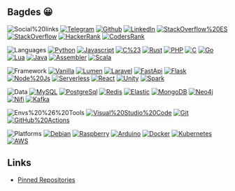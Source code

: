 ## Bagdes 😀

![Social%20links](https://img.shields.io/static/v1?message=Social%20links&color=24292E&label=)
[![Telegram](https://img.shields.io/static/v1?message=@uselessscat&color=2CA5E0&label=Telegram&labelColor=24292E&logo=telegram)](https://www.t.me/uselessscat)
[![Github](https://img.shields.io/static/v1?message=uselessscat&color=181717&label=Github&labelColor=24292E&logo=github)](https://github.com/uselessscat)
[![LinkedIn](https://img.shields.io/static/v1?message=ariecb&color=0077B5&label=LinkedIn&labelColor=24292E&logo=linkedin&logoColor=0077B5)](https://www.linkedin.com/in/ariecb/)
[![StackOverflow%20ES](https://img.shields.io/static/v1?message=uselessscat&color=FE7A16&label=StackOverflow%20ES&labelColor=24292E&logo=stackoverflow&logoColor=FE7A16)](https://es.stackoverflow.com/users/4617/uselessscat)
[![StackOverflow](https://img.shields.io/static/v1?message=uselessscat&color=FE7A16&label=StackOverflow&labelColor=24292E&logo=stackoverflow&logoColor=FE7A16)](https://stackoverflow.com/users/6658955/uselessscat)
[![HackerRank](https://img.shields.io/static/v1?message=UselesssCat&color=2EC866&label=HackerRank&labelColor=24292E&logo=hackerrank&logoColor=2EC866)](https://www.hackerrank.com/UselesssCat)
[![CodersRank](https://img.shields.io/static/v1?message=uselessscat&color=67A4AC&label=CodersRank&labelColor=24292E&logo=codersrank&logoColor=67A4AC)](https://profile.codersrank.io/user/uselessscat/)

![Languages](https://img.shields.io/static/v1?message=Languages&color=24292E&label=)
[![Python](https://img.shields.io/static/v1?message=5%20Repos&color=3776AB&label=Python&labelColor=24292E&logo=python&logoColor=3776AB)](https://github.com/search?q&#x3D;user:uselessscat%20topic:python)
[![Javascript](https://img.shields.io/static/v1?message=3%20Repos&color=F7DF1E&label=Javascript&labelColor=24292E&logo=javascript&logoColor=F7DF1E)](https://github.com/search?q&#x3D;user:uselessscat%20topic:javascript)
[![C%23](https://img.shields.io/static/v1?message=3%20Repos&color=239120&label=C%23&labelColor=24292E&logo=c-sharp&logoColor=FFF)](https://github.com/search?q&#x3D;user:uselessscat%20topic:csharp)
[![Rust](https://img.shields.io/static/v1?message=1%20Repos&color=111&label=Rust&labelColor=24292E&logo=rust&logoColor=FFF)](https://github.com/search?q&#x3D;user:uselessscat%20topic:rust)
[![PHP](https://img.shields.io/static/v1?message=2%20Repos&color=777BB4&label=PHP&labelColor=24292E&logo=php&logoColor=777BB4)](https://github.com/search?q&#x3D;user:uselessscat%20topic:php)
[![C](https://img.shields.io/static/v1?message=1%20Repos&color=A8B9CC&label=C&labelColor=24292E&logo=c&logoColor=A8B9CC)](https://github.com/search?q&#x3D;user:uselessscat%20topic:c)
[![Go](https://img.shields.io/static/v1?message=1%20Repos&color=00ADD8&label=Go&labelColor=24292E&logo=go&logoColor=00ADD8)](https://github.com/search?q&#x3D;user:uselessscat%20topic:go)
[![Lua](https://img.shields.io/static/v1?message=1%20Repos&color=2C2D72&label=Lua&labelColor=24292E&logo=lua&logoColor=FFF)](https://github.com/search?q&#x3D;user:uselessscat%20topic:lua)
[![Java](https://img.shields.io/static/v1?message=1%20Repos&color=007396&label=Java&labelColor=24292E&logo=java&logoColor=FFF)](https://github.com/search?q&#x3D;user:uselessscat%20topic:java)
[![Assembler](https://img.shields.io/static/v1?message=1%20Repos&color=777&label=Assembler&labelColor=24292E&logoColor=777)](https://github.com/search?q&#x3D;user:uselessscat%20topic:assembler)
[![Scala](https://img.shields.io/static/v1?message=2%20Repos&color=DC322F&label=Scala&labelColor=24292E&logo=scala&logoColor=DC322F)](https://github.com/search?q&#x3D;user:uselessscat%20topic:scala)

![Framework](https://img.shields.io/static/v1?message=Framework&color=24292E&label=)
[![Vanilla](https://img.shields.io/static/v1?message=7%20Repos&color=green&label=Vanilla&labelColor=24292E)](https://github.com/search?q&#x3D;user:uselessscat%20topic:vanilla)
[![Lumen](https://img.shields.io/static/v1?message=1%20Repos&color=E74430&label=Lumen&labelColor=24292E&logo=lumen)](https://github.com/search?q&#x3D;user:uselessscat%20topic:lumen)
[![Laravel](https://img.shields.io/static/v1?message=1%20Repos&color=FF2D20&label=Laravel&labelColor=24292E&logo=laravel)](https://github.com/search?q&#x3D;user:uselessscat%20topic:laravel)
[![FastApi](https://img.shields.io/static/v1?message=1%20Repos&color=009688&label=FastApi&labelColor=24292E&logo=fastapi)](https://github.com/search?q&#x3D;user:uselessscat%20topic:fastapi)
[![Flask](https://img.shields.io/static/v1?message=1%20Repos&color=111&label=Flask&labelColor=24292E&logo=flask)](https://github.com/search?q&#x3D;user:uselessscat%20topic:flask)
[![Node%20Js](https://img.shields.io/static/v1?message=3%20Repos&color=339933&label=Node%20Js&labelColor=24292E&logo=node.js)](https://github.com/search?q&#x3D;user:uselessscat%20topic:nodejs)
[![Serverless](https://img.shields.io/static/v1?message=1%20Repos&color=FD5750&label=Serverless&labelColor=24292E&logo=serverless)](https://github.com/search?q&#x3D;user:uselessscat%20topic:serverless)
[![React](https://img.shields.io/static/v1?message=1%20Repos&color=61DAFB&label=React&labelColor=24292E&logo=react)](https://github.com/search?q&#x3D;user:uselessscat%20topic:react)
[![Unity](https://img.shields.io/static/v1?message=3%20Repos&color=111&label=Unity&labelColor=24292E&logo=unity)](https://github.com/search?q&#x3D;user:uselessscat%20topic:unity)
[![Spark](https://img.shields.io/static/v1?message=1%20Repos&color=DB5925&label=Spark&labelColor=24292E)](https://github.com/search?q&#x3D;user:uselessscat%20topic:spark)

![Data](https://img.shields.io/static/v1?message=Data&color=24292E&label=)
[![MySQL](https://img.shields.io/static/v1?message=1%20Repos&color=4479A1&label=MySQL&labelColor=24292E&logo=mysql)](https://github.com/search?q&#x3D;user:uselessscat%20topic:mysql)
[![PostgreSql](https://img.shields.io/static/v1?message=2%20Repos&color=336791&label=PostgreSql&labelColor=24292E&logo=postgresql&logoColor=336791)](https://github.com/search?q&#x3D;user:uselessscat%20topic:postgresql)
[![Redis](https://img.shields.io/static/v1?message=1%20Repos&color=DC382D&label=Redis&labelColor=24292E&logo=redis)](https://github.com/search?q&#x3D;user:uselessscat%20topic:redis)
[![Elastic](https://img.shields.io/static/v1?message=0%20Repos&color=005571&label=Elastic&labelColor=24292E&logo=elasticsearch)](https://github.com/search?q&#x3D;user:uselessscat%20topic:elasticsearch)
[![MongoDB](https://img.shields.io/static/v1?message=0%20Repos&color=47A248&label=MongoDB&labelColor=24292E&logo=mongodb)](https://github.com/search?q&#x3D;user:uselessscat%20topic:mongodb)
[![Neo4j](https://img.shields.io/static/v1?message=0%20Repos&color=008CC1&label=Neo4j&labelColor=24292E&logo=neo4j)](https://github.com/search?q&#x3D;user:uselessscat%20topic:neo4j)
[![Nifi](https://img.shields.io/static/v1?message=1%20Repos&color=728e9b&label=Nifi&labelColor=24292E)](https://github.com/search?q&#x3D;user:uselessscat%20topic:nifi)
[![Kafka](https://img.shields.io/static/v1?message=1%20Repos&color=111&label=Kafka&labelColor=24292E&logo=apache-kafka)](https://github.com/search?q&#x3D;user:uselessscat%20topic:kafka)

![Envs%20%26%20Tools](https://img.shields.io/static/v1?message=Envs%20%26%20Tools&color=24292E&label=)
[![Visual%20Studio%20Code](https://img.shields.io/static/v1?message=3%20Repos&color=007ACC&label=Visual%20Studio%20Code&labelColor=24292E&logo=visual-studio-code&logoColor=007ACC)](https://github.com/search?q&#x3D;user:uselessscat%20topic:vscode)
[![Git](https://img.shields.io/static/v1?message=0%20Repos&color=F05032&label=Git&labelColor=24292E&logo=git)](https://github.com/search?q&#x3D;user:uselessscat)
[![GitHub%20Actions](https://img.shields.io/static/v1?message=1%20Repos&color=2088FF&label=GitHub%20Actions&labelColor=24292E&logo=github-actions)](https://github.com/search?q&#x3D;user:uselessscat%20topic:githubactions)

![Platforms](https://img.shields.io/static/v1?message=Platforms&color=24292E&label=)
[![Debian](https://img.shields.io/static/v1?message=0%20Repos&color=A81D33&label=Debian&labelColor=24292E&logo=debian&logoColor=A81D33)](https://github.com/search?q&#x3D;user:uselessscat%20topic:debian)
[![Raspberry](https://img.shields.io/static/v1?message=0%20Repos&color=C51A4A&label=Raspberry&labelColor=24292E&logo=raspberry-pi&logoColor=C51A4A)](https://github.com/search?q&#x3D;user:uselessscat%20topic:raspberrypi)
[![Arduino](https://img.shields.io/static/v1?message=0%20Repos&color=00979D&label=Arduino&labelColor=24292E&logo=arduino)](https://github.com/search?q&#x3D;user:uselessscat%20topic:arduino)
[![Docker](https://img.shields.io/static/v1?message=4%20Repos&color=2496ED&label=Docker&labelColor=24292E&logo=docker)](https://github.com/search?q&#x3D;user:uselessscat%20topic:docker)
[![Kubernetes](https://img.shields.io/static/v1?message=0%20Repos&color=326CE5&label=Kubernetes&labelColor=24292E&logo=kubernetes)](https://github.com/search?q&#x3D;user:uselessscat%20topic:kubernetes)
[![AWS](https://img.shields.io/static/v1?message=1%20Repos&color=232F3E&label=AWS&labelColor=24292E&logo=amazon-aws)](https://github.com/search?q&#x3D;user:uselessscat%20topic:aws)


## Links

- [Pinned Repositories](https://github.com/search?q=user:uselessscat%20topic:pinned)